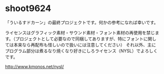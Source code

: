 # shoot9624
「ういるすドカーン」の最終プロジェクトです。何かの参考になれば幸いです。

ライセンスはグラフィック素材・サウンド素材・フォント素材の再使用を禁じます。（プロジェクトとして必要なので同梱してありますが、特にフォントに関しては本来なら再配布も怪しいので扱いには注意してください）
それ以外、主にプログラム部分は煮るなり焼くなり好きにしろライセンス（NYSL）でよろしくです。

http://www.kmonos.net/nysl/


